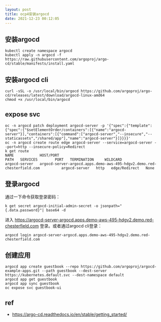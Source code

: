 ```yaml
---
layout: post
title: ocp4安装argocd
date: 2021-12-23 00:12:05
---
```


## 安装argocd

```
kubectl create namespace argocd
kubectl apply -n argocd -f https://raw.githubusercontent.com/argoproj/argo-cd/stable/manifests/install.yaml
```

## 安装argocd cli

```
curl -sSL -o /usr/local/bin/argocd https://github.com/argoproj/argo-cd/releases/latest/download/argocd-linux-amd64
chmod +x /usr/local/bin/argocd
```

## expose svc

```
oc -n argocd patch deployment argocd-server -p '{"spec":{"template":{"spec":{"$setElementOrder/containers":[{"name":"argocd-server"}],"containers":[{"command":["argocd-server","--insecure","--staticassets","/shared/app"],"name":"argocd-server"}]}}}}'
oc -n argocd create route edge argocd-server --service=argocd-server --port=http --insecure-policy=Redirect
k get route
NAME            HOST/PORT                                                                PATH   SERVICES        PORT   TERMINATION     WILDCARD
argocd-server   argocd-server-argocd.apps.demo-aws-495-hdgv2.demo.red-chesterfield.com          argocd-server   http   edge/Redirect   None
```

## 登录argocd

通过一下命令获取登录密码：

```
k get secret argocd-initial-admin-secret -o jsonpath="{.data.password}"| base64 -d
```

进入 https://argocd-server-argocd.apps.demo-aws-495-hdgv2.demo.red-chesterfield.com 登录。或者通过argocd cli登录：

```
argocd login argocd-server-argocd.apps.demo-aws-495-hdgv2.demo.red-chesterfield.com
```

## 创建应用

```
argocd app create guestbook --repo https://github.com/argoproj/argocd-example-apps.git --path guestbook --dest-server https://kubernetes.default.svc --dest-namespace default
argocd app get guestbook
argocd app sync guestbook
oc expose svc guestbook-ui
```

## ref

- https://argo-cd.readthedocs.io/en/stable/getting_started/